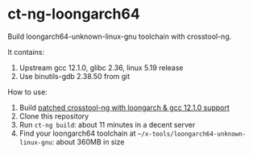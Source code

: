 # ct-ng-loongarch64

Build loongarch64-unknown-linux-gnu toolchain with crosstool-ng.

It contains:

1. Upstream gcc 12.1.0, glibc 2.36, linux 5.19 release
2. Use binutils-gdb 2.38.50 from git

How to use:

1. Build [patched crosstool-ng with loongarch & gcc 12.1.0 support](https://github.com/jiegec/crosstool-ng/tree/loongarch)
2. Clone this repository
3. Run `ct-ng build`: about 11 minutes in a decent server
4. Find your loongarch64 toolchain at `~/x-tools/loongarch64-unknown-linux-gnu`: about 360MB in size
